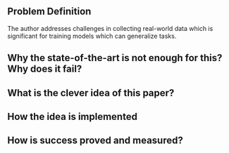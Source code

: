 ## Problem Definition
The author addresses challenges in collecting real-world data which is significant for training models which can generalize tasks. 

## Why the state-of-the-art is not enough for this? Why does it fail?

## What is the clever idea of this paper?

## How the idea is implemented

##  How is success proved and measured?
